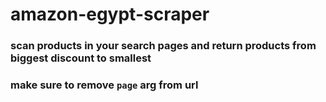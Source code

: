 # amazon-egypt-scraper
### scan products in your search pages and return products from biggest discount to smallest
### make sure to remove `page` arg from url